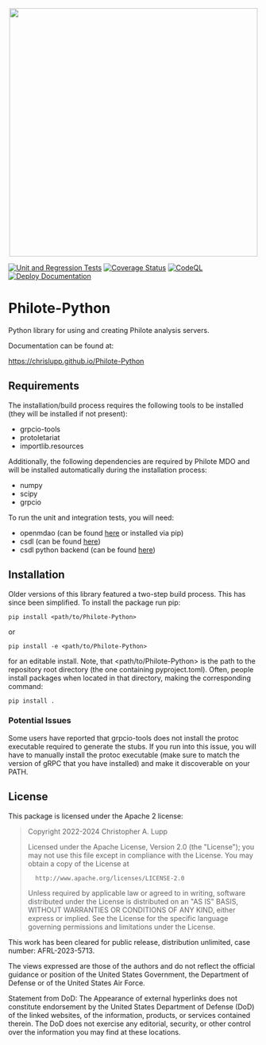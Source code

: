<div align="center">
<img src="https://github.com/chrislupp/Philote-Python/blob/main/doc/graphics/philote-python.svg?raw=true" width="500">
</div>

[//]: # (![Philote]&#40;https://github.com/chrislupp/Philote-Python/blob/main/doc/graphics/philote-python.svg?raw=true&#41;)

[![Unit and Regression Tests](https://github.com/chrislupp/Philote-Python/actions/workflows/tests.yaml/badge.svg)](https://github.com/chrislupp/Philote-Python/actions/workflows/tests.yaml)
[![Coverage Status](https://coveralls.io/repos/github/chrislupp/Philote-Python/badge.svg?branch=main)](https://coveralls.io/github/chrislupp/Philote-Python?branch=main)
[![CodeQL](https://github.com/chrislupp/Philote-Python/actions/workflows/github-code-scanning/codeql/badge.svg)](https://github.com/chrislupp/Philote-Python/actions/workflows/github-code-scanning/codeql)
[![Deploy Documentation](https://github.com/chrislupp/Philote-Python/actions/workflows/documentation.yaml/badge.svg)](https://github.com/chrislupp/Philote-Python/actions/workflows/documentation.yaml)
# Philote-Python

Python library for using and creating Philote analysis servers.

Documentation can be found at:

https://chrislupp.github.io/Philote-Python


## Requirements

The installation/build process requires the following tools to be installed
(they will be installed if not present):

- grpcio-tools
- protoletariat
- importlib.resources

Additionally, the following dependencies are required by Philote MDO and will be
installed automatically during the installation process:

- numpy
- scipy
- grpcio

To run the unit and integration tests, you will need:

- openmdao (can be found [here](https://github.com/OpenMDAO/OpenMDAO) or installed via pip)
- csdl (can be found [here](https://github.com/LSDOlab/csdl))
- csdl python backend (can be found [here](https://github.com/LSDOlab/python_csdl_backend))

## Installation

Older versions of this library featured a two-step build process. This has since
been simplified. To install the package run pip:

    pip install <path/to/Philote-Python>

or

    pip install -e <path/to/Philote-Python>

for an editable install. Note, that <path/to/Philote-Python> is the path to the
repository root directory (the one containing pyproject.toml). Often, people
install packages when located in that directory, making the corresponding
command:

    pip install .


### Potential Issues

Some users have reported that grpcio-tools does not install the protoc
executable required to generate the stubs. If you run into this issue, you
will have to manually install the protoc executable (make sure to match the
version of gRPC that you have installed) and make it discoverable on your PATH.


## License

This package is licensed under the Apache 2 license:


>   Copyright 2022-2024 Christopher A. Lupp
>   
>   Licensed under the Apache License, Version 2.0 (the "License");
>   you may not use this file except in compliance with the License.
>   You may obtain a copy of the License at
>   
>       http://www.apache.org/licenses/LICENSE-2.0
>   
>   Unless required by applicable law or agreed to in writing, software
>   distributed under the License is distributed on an "AS IS" BASIS,
>   WITHOUT WARRANTIES OR CONDITIONS OF ANY KIND, either express or implied.
>   See the License for the specific language governing permissions and
>   limitations under the License.



This work has been cleared for public release, distribution unlimited, case
number: AFRL-2023-5713.

The views expressed are those of the authors and do not reflect the official
guidance or position of the United States Government, the Department of Defense
or of the United States Air Force.

Statement from DoD: The Appearance of external hyperlinks does not constitute
endorsement by the United States Department of Defense (DoD) of the linked
websites, of the information, products, or services contained therein. The DoD
does not exercise any editorial, security, or other control over the information
you may find at these locations.
